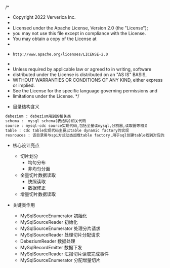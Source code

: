 /*
* Copyright 2022 Ververica Inc.
*
* Licensed under the Apache License, Version 2.0 (the "License");
* you may not use this file except in compliance with the License.
* You may obtain a copy of the License at
*
*     http://www.apache.org/licenses/LICENSE-2.0
*
* Unless required by applicable law or agreed to in writing, software
* distributed under the License is distributed on an "AS IS" BASIS,
* WITHOUT WARRANTIES OR CONDITIONS OF ANY KIND, either express or implied.
* See the License for the specific language governing permissions and
* limitations under the License.
  */

- 目录结构含义
```txt
debezium : debezium用到的相关类
schema :  mysql schema(表结构)相关代码
source : mysql-cdc source实现代码,包括全量读mysql,分割器,读取器等相关
table : cdc table实现代码主要以table dynamic factory的实现
resrouces : 该目录用与spi方式动态加载table factory,用于sql创建table找到对应的工厂类
```

- 核心设计亮点
    - 切片划分
      - 均匀分布
      - 非均匀分面
    - 全量切片数据读取
      - 快照读取
      - 数据修正
    - 增量切片数据读取
  
- 关键类作用
  - MySqlSourceEnumerator 初始化
  - MySqlSourceReader 初始化
  - MySqlSourceEnumerator 处理分片请求
  - MySqlSourceReader 处理切片分配请求
  - DebeziumReader 数据处理
  - MySqlRecordEmitter 数据下发
  - MySqlSourceReader 汇报切片读取完成事件
  - MySqlSourceEnumerator 分配增量切片
